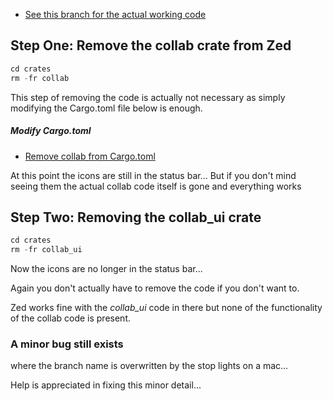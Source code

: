 
- [See this branch for the actual working code](https://github.com/stormasm/zed/tree/no-collab)

## Step One: Remove the collab crate from Zed

```rust
cd crates
rm -fr collab
```

This step of removing the code is actually not necessary as simply modifying
the Cargo.toml file below is enough.

##### Modify Cargo.toml

- [Remove collab from Cargo.toml](https://github.com/stormasm/zed/commit/d2a884b20d75e64cce2c6381df81926d7ce919aa)

At this point the icons are still in the status bar...  But if you don't
mind seeing them the actual collab code itself is gone and everything works

## Step Two: Removing the collab_ui crate

```rust
cd crates
rm -fr collab_ui
```

Now the icons are no longer in the status bar...

Again you don't actually have to remove the code if you don't want to.  

Zed works fine with the *collab_ui* code in there but none of the functionality of
the collab code is present.

### A minor bug still exists

where the branch name is overwritten by the stop lights on a mac...

Help is appreciated in fixing this minor detail...

